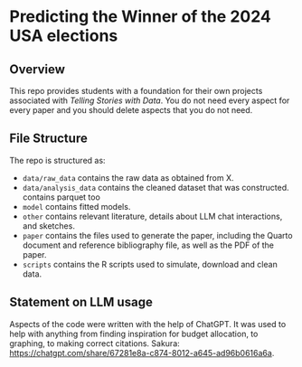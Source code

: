 # Predicting the Winner of the 2024 USA elections

## Overview

This repo provides students with a foundation for their own projects associated with *Telling Stories with Data*. You do not need every aspect for every paper and you should delete aspects that you do not need.


## File Structure

The repo is structured as:

-   `data/raw_data` contains the raw data as obtained from X.
-   `data/analysis_data` contains the cleaned dataset that was constructed. contains parquet too
-   `model` contains fitted models. 
-   `other` contains relevant literature, details about LLM chat interactions, and sketches.
-   `paper` contains the files used to generate the paper, including the Quarto document and reference bibliography file, as well as the PDF of the paper. 
-   `scripts` contains the R scripts used to simulate, download and clean data.


## Statement on LLM usage

Aspects of the code were written with the help of ChatGPT. It was used to help with anything from finding inspiration for budget allocation, to graphing, to making correct citations. Sakura: https://chatgpt.com/share/67281e8a-c874-8012-a645-ad96b0616a6a. 
